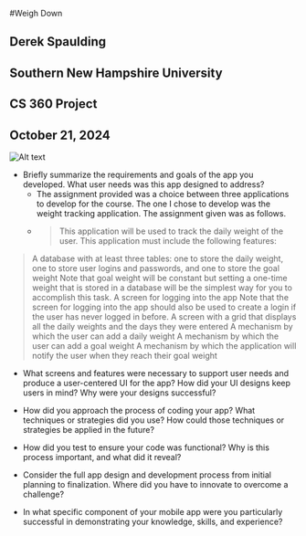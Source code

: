 #Weigh Down
## Derek Spaulding
## Southern New Hampshire University
## CS 360 Project
## October 21, 2024

![Alt text](https://i.imgur.com/86HYIvA.png)

- Briefly summarize the requirements and goals of the app you developed. What user needs was this app designed to address?
  - The assignment provided was a choice between three applications to develop for the course. The one I chose to develop was the weight tracking application. The assignment given was as follows.
  - > This application will be used to track the daily weight of the user. This application must include the following features:
>A database with at least three tables: one to store the daily weight, one to store user logins and passwords, and one to store the goal weight 
>Note that goal weight will be constant but setting a one-time weight that is stored in a database will be the simplest way for you to accomplish this task.
>A screen for logging into the app
>Note that the screen for logging into the app should also be used to create a login if the user has never logged in before.
>A screen with a grid that displays all the daily weights and the days they were entered
>A mechanism by which the user can add a daily weight
>A mechanism by which the user can add a goal weight
>A mechanism by which the application will notify the user when they reach their goal weight
- What screens and features were necessary to support user needs and produce a user-centered UI for the app? How did your UI designs keep users in mind? Why were your designs successful?

- How did you approach the process of coding your app? What techniques or strategies did you use? How could those techniques or strategies be applied in the future?

- How did you test to ensure your code was functional? Why is this process important, and what did it reveal?

- Consider the full app design and development process from initial planning to finalization. Where did you have to innovate to overcome a challenge?

- In what specific component of your mobile app were you particularly successful in demonstrating your knowledge, skills, and experience?
